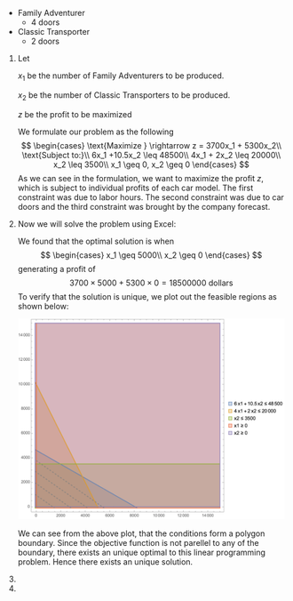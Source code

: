 - Family Adventurer
  - 4 doors
- Classic Transporter
  - 2 doors

1. Let 

   $x_1$ be the number of Family Adventurers to be produced.

   $x_2$ be the number of Classic Transporters to be produced. 

   $z$ be the profit to be maximized

   We formulate our problem as the following
   $$
   \begin{cases}
    		\text{Maximize  } \rightarrow z = 3700x_1 + 5300x_2\\
    		\text{Subject to:}\\
    		6x_1 +10.5x_2 \leq 48500\\
    		4x_1 + 2x_2 \leq 20000\\
    		x_2 \leq 3500\\
    		x_1 \geq 0, x_2 \geq 0
    \end{cases}
   $$
   As we can see in the formulation, we want to maximize the profit $z$, which is subject to individual profits of each car model. The first constraint was due to labor hours. The second constraint was due to car doors and the third constraint was brought by the company forecast.

2. Now we will solve the problem using Excel:

   We found that the optimal solution is when 
   $$
   \begin{cases}
    		x_1 \geq 5000\\ 
    		x_2 \geq 0
    \end{cases}
   $$
   generating a profit of 
   $$
   3700 \times 5000 + 5300 \times 0 = 18500000 \text{   dollars}
   $$
   To verify that the solution is unique, we plot out the feasible regions as shown below:
   
   ![](imgs/plot1.png)
   
   We can see from the above plot, that the conditions form a polygon boundary. Since the objective function is not parellel to any of the boundary, there exists an unique optimal to this linear programming problem. Hence there exists an unique solution.
   
   
   
   
   
3. 





3. 



